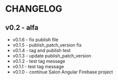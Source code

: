 # CHANGELOG
## v0.2 - alfa
- v0.1.6 - fix publish file
- v0.1.5 - publish_patch_version fix
- v0.1.4 - tag and publish test
- v0.1.3 - update publish_patch_version
- v0.1.2 - test tag message
- v0.1.1 - test tag message
- v0.1.0 - continue Salon Angular Firebase project
